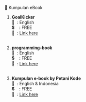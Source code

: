:blue_book: Kumpulan eBook

1. <b>GoalKicker</b> <br/>
   :speech_balloon: &nbsp;: English<br/>
   :heavy_dollar_sign: &nbsp; &nbsp;: FREE<br/>
   :link: &nbsp;: <a href="https://goalkicker.com" target="_blank">Link here</a><br/><br/>

2. <b>programming-book</b> <br/>
   :speech_balloon: &nbsp;: English<br/>
   :heavy_dollar_sign: &nbsp; &nbsp;: FREE<br/>
   :link: &nbsp;: <a href="https://www.programming-book.com/" target="_blank">Link here</a><br/><br/>

3. <b>Kumpulan e-book by Petani Kode</b> <br/>
   :speech_balloon: &nbsp;: English & Indonesia<br/>
   :heavy_dollar_sign: &nbsp; &nbsp;: FREE<br/>
   :link: &nbsp;: <a href="https://www.petanikode.com/ebook-pemrograman" target="_blank">Link here</a><br/><br/>
